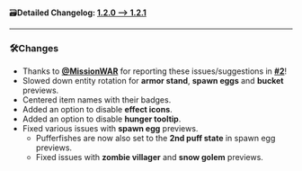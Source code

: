 🗃️**Detailed Changelog: [1.2.0 --> 1.2.1](https://github.com/UltimatChamp/EnhancedTooltips/compare/1.2.0+fabric.1.21.4...1.2.1+fabric.1.21.4)**

<hr>

### 🛠️Changes

- Thanks to [**@MissionWAR**](https://github.com/MissionWAR) for reporting these issues/suggestions in [**#2**](https://github.com/UltimatChamp/EnhancedTooltips/issues/2)!
- Slowed down entity rotation for **armor stand**, **spawn eggs** and **bucket** previews.
- Centered item names with their badges.
- Added an option to disable **effect icons**.
- Added an option to disable **hunger tooltip**.
- Fixed various issues with **spawn egg** previews.
  - Pufferfishes are now also set to the **2nd puff state** in spawn egg previews.
  - Fixed issues with **zombie villager** and **snow golem** previews.
